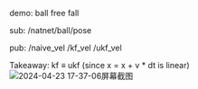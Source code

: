 demo: ball free fall

sub: /natnet/ball/pose

pub: /naive_vel /kf_vel /ukf_vel

Takeaway: kf ≡ ukf (since x = x + v * dt is linear)
![2024-04-23 17-37-06屏幕截图](https://github.com/JJJJJllll/ukf/assets/117176940/d58730f7-9d4d-4c27-87c5-21181a064c2b)
